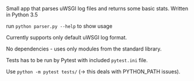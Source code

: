 Small app that parses uWSGI log files and returns some basic stats.
Written in Python 3.5

run `python parser.py --help` to show usage

Currently supports only default uWSGI log format.

No dependencies - uses only modules from the standard library.

Tests has to be run by Pytest with included `pytest.ini` file.

Use `python -m pytest tests/` (-> this deals with PYTHON_PATH issues).
